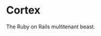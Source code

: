 Cortex
=========

The Ruby on Rails multitenant beast.

[Cortex]: https://gitsum.careerbuilder.com/talent-solutions/cortex

